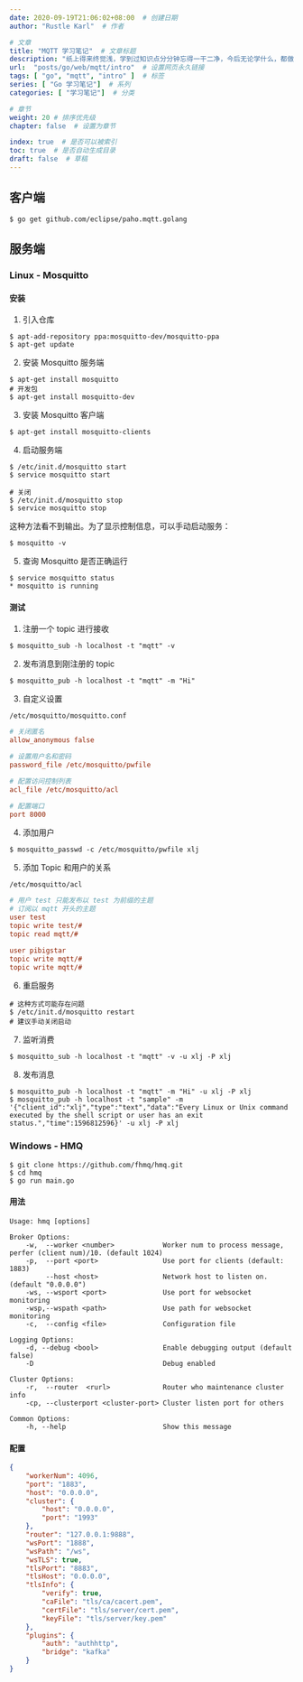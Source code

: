 ```yaml
---
date: 2020-09-19T21:06:02+08:00  # 创建日期
author: "Rustle Karl"  # 作者

# 文章
title: "MQTT 学习笔记"  # 文章标题
description: "纸上得来终觉浅，学到过知识点分分钟忘得一干二净，今后无论学什么，都做好笔记吧。"
url:  "posts/go/web/mqtt/intro"  # 设置网页永久链接
tags: [ "go", "mqtt", "intro" ]  # 标签
series: [ "Go 学习笔记"]  # 系列
categories: [ "学习笔记"]  # 分类

# 章节
weight: 20 # 排序优先级
chapter: false  # 设置为章节

index: true  # 是否可以被索引
toc: true  # 是否自动生成目录
draft: false  # 草稿
---
```


## 客户端

```
$ go get github.com/eclipse/paho.mqtt.golang
```

## 服务端

### Linux - Mosquitto

#### 安装

1. 引入仓库

```shell
$ apt-add-repository ppa:mosquitto-dev/mosquitto-ppa
$ apt-get update
```

2. 安装 Mosquitto 服务端

```shell
$ apt-get install mosquitto
# 开发包
$ apt-get install mosquitto-dev
```

3. 安装 Mosquitto 客户端

```shell
$ apt-get install mosquitto-clients
```

4. 启动服务端

```shell
$ /etc/init.d/mosquitto start
$ service mosquitto start

# 关闭
$ /etc/init.d/mosquitto stop
$ service mosquitto stop
```

这种方法看不到输出。为了显示控制信息，可以手动启动服务：

```shell
$ mosquitto -v
```

5. 查询 Mosquitto 是否正确运行

```shell
$ service mosquitto status
* mosquitto is running
```

#### 测试

1. 注册一个 topic 进行接收

```shell
$ mosquitto_sub -h localhost -t "mqtt" -v
```

2. 发布消息到刚注册的 topic

```shell
$ mosquitto_pub -h localhost -t "mqtt" -m "Hi"
```

3. 自定义设置

`/etc/mosquitto/mosquitto.conf`

```ini
# 关闭匿名
allow_anonymous false

# 设置用户名和密码
password_file /etc/mosquitto/pwfile

# 配置访问控制列表
acl_file /etc/mosquitto/acl

# 配置端口
port 8000
```

4. 添加用户

```shell
$ mosquitto_passwd -c /etc/mosquitto/pwfile xlj
```

5. 添加 Topic 和用户的关系

`/etc/mosquitto/acl`

```ini
# 用户 test 只能发布以 test 为前缀的主题
# 订阅以 mqtt 开头的主题
user test
topic write test/#
topic read mqtt/#

user pibigstar
topic write mqtt/#
topic write mqtt/#
```

6. 重启服务

```shell
# 这种方式可能存在问题
$ /etc/init.d/mosquitto restart
# 建议手动关闭启动
```

7. 监听消费

```shell
$ mosquitto_sub -h localhost -t "mqtt" -v -u xlj -P xlj
```

8. 发布消息

```shell
$ mosquitto_pub -h localhost -t "mqtt" -m "Hi" -u xlj -P xlj
$ mosquitto_pub -h localhost -t "sample" -m '{"client_id":"xlj","type":"text","data":"Every Linux or Unix command executed by the shell script or user has an exit status.","time":1596812596}' -u xlj -P xlj
```

### Windows - HMQ

```
$ git clone https://github.com/fhmq/hmq.git
$ cd hmq
$ go run main.go
```

#### 用法

```
Usage: hmq [options]

Broker Options:
    -w,  --worker <number>            Worker num to process message, perfer (client num)/10. (default 1024)
    -p,  --port <port>                Use port for clients (default: 1883)
         --host <host>                Network host to listen on. (default "0.0.0.0")
    -ws, --wsport <port>              Use port for websocket monitoring
    -wsp,--wspath <path>              Use path for websocket monitoring
    -c,  --config <file>              Configuration file

Logging Options:
    -d, --debug <bool>                Enable debugging output (default false)
    -D                                Debug enabled

Cluster Options:
    -r,  --router  <rurl>             Router who maintenance cluster info
    -cp, --clusterport <cluster-port> Cluster listen port for others

Common Options:
    -h, --help                        Show this message
```

#### 配置

```json
{
	"workerNum": 4096,
	"port": "1883",
	"host": "0.0.0.0",
	"cluster": {
		"host": "0.0.0.0",
		"port": "1993"
	},
	"router": "127.0.0.1:9888",
	"wsPort": "1888",
	"wsPath": "/ws",
	"wsTLS": true,
	"tlsPort": "8883",
	"tlsHost": "0.0.0.0",
	"tlsInfo": {
		"verify": true,
		"caFile": "tls/ca/cacert.pem",
		"certFile": "tls/server/cert.pem",
		"keyFile": "tls/server/key.pem"
	},
	"plugins": {
		"auth": "authhttp",
		"bridge": "kafka"
	}
}
```

```

```
```

```
```

```
```

```
```

```
```

```
```

```
